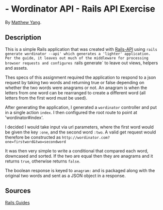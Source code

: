 #  - Wordinator API - Rails API Exercise

By [Matthew Yang](http://www.matthewgyang.com).

## Description
This is a simple Rails application that was created with [Rails-API](https://github.com/rails-api/rails-api) using `rails generate wordinator --api' which generates a 'lighter' application.  Per the guide, it leaves out much of the middleware for processing browser requests and configures `rails generate` to leave out views, helpers and assets.

Thes specs of this assignment required the application to respond to a json request by taking two words and returning true or false depending on whether the two words were anagrams or not.  An anagram is when the letters from one word can be rearranged to create a different word (all letters from the first word must be used).

After generating the application, I generated a `wordinator` controller and put in a single action `index`.  I then configured the root route to point at 'wordinator#index'.

I decided I would take input via url parameters, where the first word would be given the key `:one`, and the second word `:two`.  A valid get request would therefore be constructed as `http://wordinator.com?one=firstword&two=secondword`

It was then very simple to write a conditional that compared each word, downcased and sorted.  If the two are equal then they are anagrams and it returns `true`, otherwise returns `false`.

The boolean response is keyed to `anagram:` and is packaged along with the original two words and sent as a JSON object in a response.

## Sources
[Rails Guides](http://edgeguides.rubyonrails.org/api_app.html)
